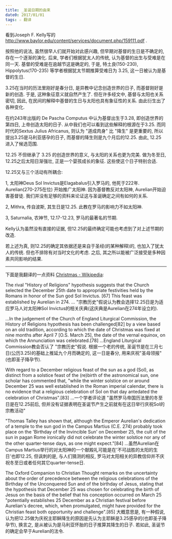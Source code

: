```yaml
---
title: _圣诞日期的由来
date0: 2017/01/01
tags: ☆ 翻译
---
```


看到Joseph F. Kelly写的 <the Birth of Christmas>  http://www.baylor.edu/content/services/document.php/159111.pdf .

按照他的说法, 虽然很早人们就开始对此感兴趣, 但早期对基督的生日是不确定的, 存在一个逐渐的演化. 后来, 学者们根据犹太人的传统, 认为基督的出生与受难是在同一天. 基督的受难是在逾越节这是确定的, 于是, 特土良(150-230), Hippolytus(170-235) 等学者根据犹太节期推算受难日为 3.25, 这一日被认为是基督的生日.

3.25在当时的历法里刚好是春分日, 是异教中记念创造世界的日子, 而基督刚好是新的创造. 于是, 这种象征意义就自然产生了. 但在许多经文中, 基督与太阳也关系密切, 因此, 在民间的解释中基督的生日与太阳也具有象征性的关系. 由此衍生出了各种变化.

在约243年出版的 De Pascha Computus 中认为基督出生于3.28, 即创造世界的第四日, 上帝创造太阳的日子. 从中我们也可以看到这些解释的根源在于3.25. 而同时代的Sextus Julius Africanus, 则认为 "道成肉身" 比 "降生" 是更重要的, 所以提出3.25是马利亚感孕的日子, 而基督的降生则是九个月后的12.25. 由此, 12.25 进入了候选范围.

12.25 不但继承了 3.25 的创造世界的意义, 与太阳的关系也更为完美. 做为冬至日, 12.25之后太阳日渐强壮, 正是一个婴孩成长的象征. 这些使这个日子特别合适.

12.25又与三个活动有所耦合:

1, 太阳神Deus Sol Invictus是Elagabalus引入罗马的, 他死于222年.  Aurelian(270-275在位) 开始推广太阳神. 因为基督教反对太阳神, Aurelian开始迫害基督徒.  我们并没有足够的资料来论证这与圣诞确定之间有如何的关系.

2, Mithra, 传自波斯, 其生日是12.25. 此教在罗马的影响力不如太阳神.

3, Saturnalia, 农神节, 12.17-12.23,  罗马的最著名的节期.

Kelly认为虽然没有直接的证据, 但12.25的最终确定可能也考虑到了对上述节期的改造.

若上述为真, 则12.25的确定其依据还是来自于圣经(的某种解释)的, 也加入了犹太人的传统. 但也不排除有对当时文化的考虑. 之后, 其之所以能被广泛接受是多种因素共同影响的结果.

--------------

下面是我翻译的一点资料 [Christmas - Wikipedia](https://en.wikipedia.org/wiki/Christmas#The_History_of_Religions_hypothesis):

The rival "History of Religions" hypothesis suggests that the Church selected the December 25th date to appropriate festivities held by the Romans in honor of the Sun god Sol Invictus. [67] This feast was established by Aurelian in 274. ...
"宗教历史"假说认为教会选择12.25日是为适应罗马人对太阳神Sol Invictus的相关庆典(这庆典是Aurelian在274年设立的).

...In the judgement of the Church of England Liturgical Commission, the History of Religions hypothesis has been challenged[82] by a view based on an old tradition, according to which the date of Christmas was fixed at nine months after April 7 [O.S. March 25], the date of the vernal equinox, on which the Annunciation was celebrated.[78]
...England Liturgical Commission教会否认了 "宗教历史"假说. 根据一个老的传统, 圣诞节是在三月七日(公历3.25)的基础上推延九个月而确定的, 这一日是春分, 用来庆祝"圣母领报"(也即圣子降孕节).

With regard to a December religious feast of the sun as a god (Sol), as distinct from a solstice feast of the (re)birth of the astronomical sun, one scholar has commented that, "while the winter solstice on or around December 25 was well established in the Roman imperial calendar, there is no evidence that a religious celebration of Sol on that day antedated the celebration of Christmas".[83]
...一个学者评论道 "虽然罗马帝国历法里的冬至日是在12.25前后, 但并没有证据表明在圣诞节产生之前就有在这日举行庆祝Sol的宗教活动"

 "Thomas Talley has shown that, although the Emperor Aurelian's dedication of a temple to the sun god in the Campus Martius (C.E. 274) probably took place on the 'Birthday of the Invincible Sun' on December 25, the cult of the sun in pagan Rome ironically did not celebrate the winter solstice nor any of the other quarter-tense days, as one might expect."[84]
...虽然Aurelian在Campus Martius举行的对太阳神的一个献殿礼可能是在'不可战胜的太阳的生日'也即12.25, 但讽刺的是, 与人们猜测的相反, 罗马对太阳相关的异教信仰并不庆祝冬至日或者任何其它quarter-tense日.

 The Oxford Companion to Christian Thought remarks on the uncertainty about the order of precedence between the religious celebrations of the Birthday of the Unconquered Sun and of the birthday of Jesus, stating that the hypothesis that December 25 was chosen for celebrating the birth of Jesus on the basis of the belief that his conception occurred on March 25 "potentially establishes 25 December as a Christian festival before Aurelian's decree, which, when promulgated, might have provided for the Christian feast both opportunity and challenge".[85]
大概意思是, 有一种假说, 认为把12.25做为庆祝主耶稣降生的原因是先认为主耶稣是3.25感孕的(也即圣子降孕节), 换言之, 是从被认为是马利亚怀胎的日子推算其降生的日子. 若如此, 圣诞节的确定会早于Aurelian的法令.
